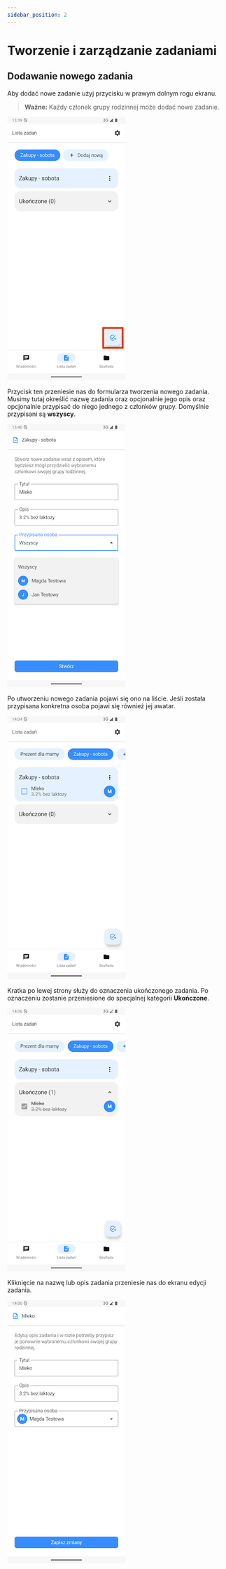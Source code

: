 ```yaml
---
sidebar_position: 2
---
```


# Tworzenie i zarządzanie zadaniami

## Dodawanie nowego zadania

Aby dodać nowe zadanie użyj przycisku w prawym dolnym rogu ekranu.

> **Ważne:** Każdy członek grupy rodzinnej może dodać nowe zadanie.

![Task list new task button](./img/task_list_new_task_button.png)

Przycisk ten przeniesie nas do formularza tworzenia nowego zadania. Musimy tutaj określić nazwę zadania oraz opcjonalnie jego opis oraz opcjonalnie przypisać do niego jednego z członków grupy. Domyślnie przypisani są **wszyscy**.

![Task list new task form](./img/task_list_new_task_form.png)

Po utworzeniu nowego zadania pojawi się ono na liście. Jeśli została przypisana konkretna osoba pojawi się również jej awatar. 

![Task created](./img/task_list_task_created.png)

Kratka po lewej strony służy do oznaczenia ukończonego zadania. Po oznaczeniu zostanie przeniesione do specjalnej kategorii **Ukończone**.

![Task finished](./img/task_finished_task.png)

Kliknięcie na nazwę lub opis zadania przeniesie nas do ekranu edycji zadania.

![Task edit form](./img/task_edit_task.png)
